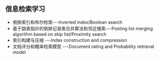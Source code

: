## 信息检索学习
- 倒排索引和布尔检索---Inverted index/Boolean search
- 基于跳表指针的倒排记录表合并算法和邻近搜索---Posting list merging algorithm based on skip list/Proximity search
- 索引构建与压缩 ---Index construction and compression
- 文档评分和概率检索模型 ---Document rating and Probability retrieval model